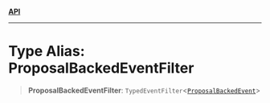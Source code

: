 [**API**](../../../README.md)

***

# Type Alias: ProposalBackedEventFilter

> **ProposalBackedEventFilter**: `TypedEventFilter`\<[`ProposalBackedEvent`](ProposalBackedEvent.md)\>

